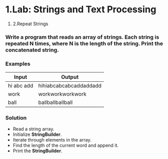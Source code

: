 ﻿# 1.Lab: Strings and Text Processing

1. 2.Repeat Strings

### Write a program that reads an array of strings. Each string is repeated N times, where N is the length of the string. Print the concatenated string.

### Examples

| **Input** | **Output** |
| --- | --- |
| hi abc add | hihiabcabcabcaddaddadd |
| work | workworkworkwork |
| ball | ballballballball |

### Solution

- Read a string array.
- Initialize **StringBuilder**.
- Iterate through elements in the array.
- Find the length of the current word and append it.
- Print the **StringBuilder**.

